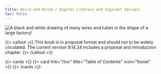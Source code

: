 ```yaml
---
title: Weird and Wired / Digital Literacy and Vigilant Designs
toc: false
---
```


![A black and white drawing of many wires and tubes in the shape of a large factory!](/assets/factory.png "A placeholder image [AI generated]")

{{< callout >}}
  This book is in proposal format and should not to be widely circulated. The current version 9.14.24 includes a proposal and introduction chapter. 
{{< /callout >}}

{{< cards >}}
  	{{< card link="/toc" title="Table of Contents" icon="home" >}}
{{< /cards >}}
